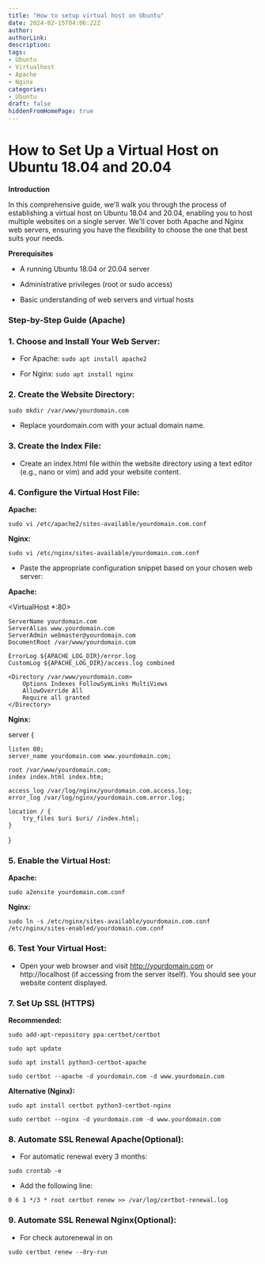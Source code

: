 ```yaml
---
title: "How to setup virtual host on Ubuntu"
date: 2024-02-15T04:06:22Z
author:
authorLink:
description:
tags:
- Ubuntu
- Virtualhost
- Apache
- Nginx
categories:
- Ubuntu
draft: false
hiddenFromHomePage: true
---
```


# How to Set Up a Virtual Host on Ubuntu 18.04 and 20.04

**Introduction**

In this comprehensive guide, we'll walk you through the process of establishing a virtual host on Ubuntu 18.04 and 20.04, enabling you to host multiple websites on a single server. We'll cover both Apache and Nginx web servers, ensuring you have the flexibility to choose the one that best suits your needs.

**Prerequisites**

* A running Ubuntu 18.04 or 20.04 server

* Administrative privileges (root or sudo access)

* Basic understanding of web servers and virtual hosts

### Step-by-Step Guide (Apache)

### 1. Choose and Install Your Web Server:

* For Apache: `sudo apt install apache2`

* For Nginx: `sudo apt install nginx`

### 2. Create the Website Directory:

`sudo mkdir /var/www/yourdomain.com`

* Replace yourdomain.com with your actual domain name.

### 3. Create the Index File:

* Create an index.html file within the website directory using a text editor (e.g., nano or vim) and add your website content.

### 4. Configure the Virtual Host File:

**Apache:**

`sudo vi /etc/apache2/sites-available/yourdomain.com.conf`

**Nginx:**

`sudo vi /etc/nginx/sites-available/yourdomain.com.conf`

* Paste the appropriate configuration snippet based on your chosen web server:

**Apache:**

<VirtualHost *:80>
   
   
    ServerName yourdomain.com
    ServerAlias www.yourdomain.com
    ServerAdmin webmaster@yourdomain.com
    DocumentRoot /var/www/yourdomain.com

    ErrorLog ${APACHE_LOG_DIR}/error.log
    CustomLog ${APACHE_LOG_DIR}/access.log combined

    <Directory /var/www/yourdomain.com>
        Options Indexes FollowSymLinks MultiViews
        AllowOverride All
        Require all granted
    </Directory>


</VirtualHost>

**Nginx:**

server {
   
    listen 80;
    server_name yourdomain.com www.yourdomain.com;

    root /var/www/yourdomain.com;
    index index.html index.htm;

    access_log /var/log/nginx/yourdomain.com.access.log;
    error_log /var/log/nginx/yourdomain.com.error.log;

    location / {
        try_files $uri $uri/ /index.html;
    }
}


### 5. Enable the Virtual Host:

**Apache:**

`sudo a2ensite yourdomain.com.conf`

**Nginx:**

`sudo ln -s /etc/nginx/sites-available/yourdomain.com.conf /etc/nginx/sites-enabled/yourdomain.com.conf`

### 6. Test Your Virtual Host:

* Open your web browser and visit http://yourdomain.com or http://localhost (if accessing from the server itself). You should see your website content displayed.

### 7. Set Up SSL (HTTPS)

**Recommended:**

`sudo add-apt-repository ppa:certbot/certbot`

`sudo apt update`

`sudo apt install python3-certbot-apache`

`sudo certbot --apache -d yourdomain.com -d www.yourdomain.com`

**Alternative (Nginx):**

`sudo apt install certbot python3-certbot-nginx`

`sudo certbot --nginx -d yourdomain.com -d www.yourdomain.com`

### 8. Automate SSL Renewal Apache(Optional):

* For automatic renewal every 3 months:

`sudo crontab -e`

* Add the following line:

`0 6 1 */3 * root certbot renew >> /var/log/certbot-renewal.log`


### 9. Automate SSL Renewal Nginx(Optional):

* For check autorenewal in on

`sudo certbot renew --dry-run`
